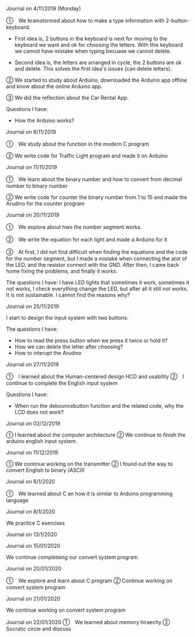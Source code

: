 Journal on 4/11/2019 (Monday)

 ①　We brainstormed about how to make a type information with 2-button-keyboard.
  
  - First idea is, 2 buttons in the keyboard is next for moving to the keyboard we want and ok for choosing the letters. With this keyboard we cannot have mistake when typing becuase we cannot delete.
   
   - Second idea is, the letters are arranged in cycle, the 2 buttons are ok and delete. This solves the first idea's issues (can delete letters).
    
 ② We started to study about Arduino, downloaded the Arduino app offline and know about the online Arduino app.
 
 ③ We did the reflection about the Car Rental App.
 
 Questions I have: 
  - How the Arduino works?
     
Journal on 6/11/2019

①　We study about the function in the modern C program

② We write code for Traffic Light program and made it on Arduino


Journal on 11/11/2019

①　We learn about the binary number and how to convert from decimal number to binary number

② We write code for counter the binary number from 1 to 15 and made the Arudino for the counter program

Journal on 20/11/2019

①　We explore about hwo the number segment works.

②　We write the equation for each light and made a Arduino for it

③　At first, I did not find difficult when finding the equations and the code for the number segment, but I made a mistake when connecting the atot of the LED, and the resistor connect with the GND. After then, I came back home fixing the problems, and finally it works. 

The questions I have: I have LED lights that sometimes it work, sometimes it not works, I check everything change the LED, but after all it still not works. It is not sustainable. I cannot find the reasons why?

Journal  on 25/11/2019
 
I start to design the input system with two buttons.

The questions I have: 
 + How to read the press button when we press it twice or hold it?
 + How we can delete the letter after choosing?
 + How to interupt the Arudino
 
 Journal on 27/11/2019
 
 ①　I learned about the Human-centered design HCD and usability
 ②　I continue to complete the English input system 
 
 Questions I have: 
   + When run the debouncebutton function and the related code, why the LCD does not work? 

Journal on 02/12/2019

① I learned about the computer architecture
② We continue to finish the arduino english input system.

Journal on 11/12/2019

① We continue working on the transmitter
② I found out the way to convert English to binary (ASCII)

Journal on 6/1/2020

①　We learned about C an how it is similar to Arduino programming language

Journal on 8/1/2020

  We practice C exercises
  
Journal on 13/1/2020
 
Journal on 15/01/2020

 We continue completeing our convert system program

Journal on 20/01/2020

①　We explore and learn about C program 
②  Continue working on convert system program

Journal on 21/01/2020

   We continue working on convert system program

Journal on 22/01/2020
①　We learned about memory hiraechy
② Socratic circle and discuss




